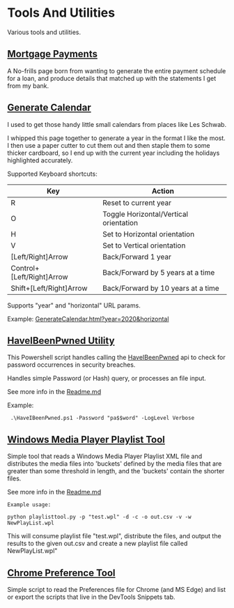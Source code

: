 # Tools And Utilities
Various tools and utilities.

## [Mortgage Payments](https://mrjimmo.com/ToolsAndUtilities/MortgagePayments/MortgagePayments.html)
A No-frills page born from wanting to generate the entire payment schedule for a loan, and produce details that matched up with the statements I get from my bank.

## [Generate Calendar](https://mrjimmo.com/ToolsAndUtilities/GenerateCalendar/GenerateCalendar.html)
I used to get those handy little small calendars from places like Les Schwab.

I whipped this page together to generate a year in the format I like the most.  I then use a paper cutter to cut them out and then staple them to some thicker cardboard, so I end up with the current year including the holidays highlighted accurately.

Supported Keyboard shortcuts:

|Key|Action|
|-|-|
|R|Reset to current year|
|O|Toggle Horizontal/Vertical orientation|
|H|Set to Horizontal orientation|
|V|Set to Vertical orientation|
|[Left/Right]Arrow|Back/Forward 1 year|
|Control+[Left/Right]Arrow|Back/Forward by 5 years at a time|
|Shift+[Left/Right]Arrow|Back/Forward by 10 years at a time|

Supports "year" and "horizontal" URL params.

Example: [GenerateCalendar.html?year=2020&horizontal](https://mrjimmo.com/ToolsAndUtilities/GenerateCalendar/GenerateCalendar.html?year=2020&horizontal)


## [HaveIBeenPwned Utility](https://github.com/MrJimmo/ToolsAndUtilities/tree/main/HaveIBeenPwned)
This Powershell script handles calling the [HaveIBeenPwned](https://haveibeenpwned.com/) api to check for password occurrences in security breaches.

Handles simple Password (or Hash) query, or processes an file input.

See more info in the [Readme.md](https://github.com/MrJimmo/ToolsAndUtilities/tree/main/HaveIBeenPwned/Readme.md)

Example:

` .\HaveIBeenPwned.ps1 -Password "pa$$word" -LogLevel Verbose`

## [Windows Media Player Playlist Tool](https://github.com/MrJimmo/ToolsAndUtilities/tree/main/PlaylistTool)
Simple tool that reads a Windows Media Player Playlist XML file and distributes the media files into 'buckets' defined by the media files that are greater than some threshold in length, and the 'buckets' contain the shorter files.

See more info in the [Readme.md](https://github.com/MrJimmo/ToolsAndUtilities/tree/main/PlaylistTool/Readme.md)

```
Example usage:

python playlisttool.py -p "test.wpl" -d -c -o out.csv -v -w NewPlayList.wpl
```
This will consume playlist file "test.wpl", distribute the files, and output the results to the given out.csv and create a new playlist file called NewPlayList.wpl"

## [Chrome Preference Tool](https://github.com/MrJimmo/ToolsAndUtilities/tree/main/ChromePrefsTool)
Simple script to read the Preferences file for Chrome (and MS Edge) and list or export the scripts that live in the DevTools Snippets tab.